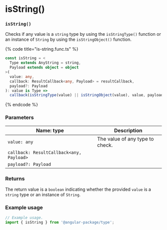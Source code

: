 # isString()

### `isString()`

Checks if any value is a `string` type by using the `isStringType()` function or an instance of `String` by using the `isStringObject()` function.

{% code title="is-string.func.ts" %}
```typescript
const isString = <
  Type extends AnyString = string,
  Payload extends object = object
>(
  value: any,
  callback: ResultCallback<any, Payload> = resultCallback,
  payload?: Payload
): value is Type =>
  callback(isStringType(value) || isStringObject(value), value, payload);
```
{% endcode %}

### Parameters

| Name: type                               | Description                     |
| ---------------------------------------- | ------------------------------- |
| `value: any`                             | The value of any type to check. |
| `callback: ResultCallback<any, Payload>` |                                 |
| `payload?: Payload`                      |                                 |

### Returns

The return value is a `boolean` indicating whether the provided `value` is a `string` type or an instance of `String`.

### Example usage

```typescript
// Example usage.
import { isString } from '@angular-package/type';

```

